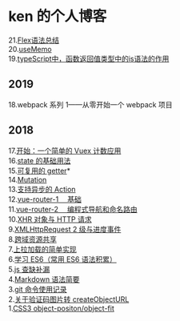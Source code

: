 # ken 的个人博客
21.[Flex语法总结](https://github.com/lazyken/blog/issues/22)    
20.[useMemo](https://github.com/lazyken/blog/issues/20)    
19.[typeScript中，函数返回值类型中的is语法的作用](https://github.com/lazyken/blog/issues/19)

## 2019

18.webpack 系列 1——从零开始一个 webpack 项目

## 2018

17.[开始：一个简单的 Vuex 计数应用](https://github.com/lazyken/blog/issues/4)  
16.[state 的基础用法](https://github.com/lazyken/blog/issues/5)  
15.[可复用的 getter](https://github.com/lazyken/blog/issues/7)\*  
14.[Mutation](https://github.com/lazyken/blog/issues/8)  
13.[支持异步的 Action](https://github.com/lazyken/blog/issues/11)  
12.[vue-router-1 　基础](https://github.com/lazyken/blog/issues/2)  
11.[vue-router-2 　编程式导航和命名路由](https://github.com/lazyken/blog/issues/3)  
10.[XHR 对象与 HTTP 请求](https://github.com/lazyken/blog/issues/12)  
9.[XMLHttpRequest 2 级与进度事件](https://github.com/lazyken/blog/issues/13)  
8.[跨域资源共享](https://github.com/lazyken/blog/issues/14)  
7.[上拉加载的简单实现](https://github.com/lazyken/blog/issues/16)  
6.[学习 ES6（常用 ES6 语法积累）](https://github.com/lazyken/blog/issues/9)  
5.[js 查缺补漏](https://github.com/lazyken/blog/issues/10)  
4.[Markdown 语法简要](https://github.com/lazyken/blog/issues/1)  
3.[git 命令使用记录](https://github.com/lazyken/blog/issues/17)  
2.[关于验证码图片转 createObjectURL](https://github.com/lazyken/blog/issues/18)  
1.[CSS3 object-positon/object-fit](https://github.com/lazyken/blog/issues/15)
